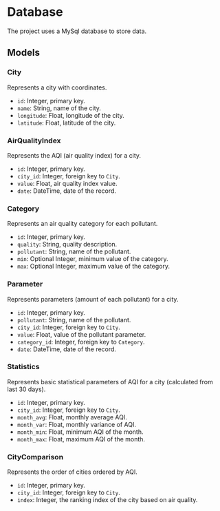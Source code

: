 # Database

The project uses a MySql database to store data.

## Models

### City

Represents a city with coordinates.

- `id`: Integer, primary key.
- `name`: String, name of the city.
- `longitude`: Float, longitude of the city.
- `latitude`: Float, latitude of the city.

### AirQualityIndex

Represents the AQI (air quality index) for a city.

- `id`: Integer, primary key.
- `city_id`: Integer, foreign key to `City`.
- `value`: Float, air quality index value.
- `date`: DateTime, date of the record.

### Category

Represents an air quality category for each pollutant.

- `id`: Integer, primary key.
- `quality`: String, quality description.
- `pollutant`: String, name of the pollutant.
- `min`: Optional Integer, minimum value of the category.
- `max`: Optional Integer, maximum value of the category.

### Parameter

Represents parameters (amount of each pollutant) for a city.

- `id`: Integer, primary key.
- `pollutant`: String, name of the pollutant.
- `city_id`: Integer, foreign key to `City`.
- `value`: Float, value of the pollutant parameter.
- `category_id`: Integer, foreign key to `Category`.
- `date`: DateTime, date of the record.

### Statistics

Represents basic statistical parameters of AQI for a city (calculated from last 30 days).

- `id`: Integer, primary key.
- `city_id`: Integer, foreign key to `City`.
- `month_avg`: Float, monthly average AQI.
- `month_var`: Float, monthly variance of AQI.
- `month_min`: Float, minimum AQI of the month.
- `month_max`: Float, maximum AQI of the month.

### CityComparison

Represents the order of cities ordered by AQI.

- `id`: Integer, primary key.
- `city_id`: Integer, foreign key to `City`.
- `index`: Integer, the ranking index of the city based on air quality.
